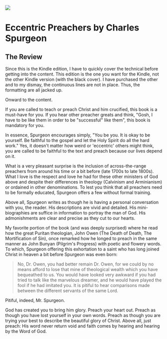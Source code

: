 <img class="intro-right" src="/images/">

# Eccentric Preachers by Charles Spurgeon

## The Review

Since this is the Kindle edition, I have to quickly cover the technical before getting into the content. This edition is the one you want for the Kindle, not the other Kindle version (with the black cover). I have purchased the other and to my dismay, the continuous lines are not in place. Thus, the formatting are all jacked up.

Onward to the content.

If you are called to teach or preach Christ and him crucified, this book is a must-have for you. If you hear other preacher greats and think, "Gosh, I have to be like them in order to be "successful" like them", this book is mandatory for you.

In essence, Spurgeon encourages simply, "You be you. It is okay to be yourself. Be faithful to the gospel and let the Holy Spirit do all the hard work." Yes, it doesn't matter how weird or 'eccentric' others might think, you are called to be faithful to the text and preach because our lives depend on it.

What is a very pleasant surprise is the inclusion of across-the-range preachers from around his time or a bit before (late 1700s to late 1800s). What I love is the respect and love he had for these other ministers of God above and despite their differences in theology (Calvinism and Arminianism) or ordained in other denominations. To lest you think that all preachers need to be formally educated, Spurgeon offers a few without formal training.

Above all, Spurgeon writes as though he is having a personal conversation with you, the reader. His descriptions are vivid and detailed. His mini-biographies are suffice in information to portray the man of God. His admonishments are clear and precise as they cut to our hearts.

My favorite portion of the book (and was deeply surprised) where he read how the great Puritan theologian, John Owen (The Death of Death, The Mortification of Sin), once remarked how he longed to preach in the same manner as John Bunyan (Pilgrim's Progress) with poetic and flowery words. To which, Spurgeon offering this exhortation to a saint who has long joined Christ in heaven a bit before Spurgeon was even born:

>No, Dr. Owen, you had better remain Dr. Owen, for we could by no means afford to lose that mine of theological wealth which you have bequeathed to us. You would have looked very awkward if you had tried to talk like the marvelous dreamer, and he would have played the fool if he had imitated you. It is pitiful to hear comparisons made between the different servants of the same Lord.

Pitiful, indeed, Mr. Spurgeon.

God has created you to bring him glory. Preach your heart out. Preach as though you have lost yourself in your own words. Preach as though you are trying your best to describe the beautiful glory of Christ. Above all, just preach: His word never return void and faith comes by hearing and hearing by the Word of God.
